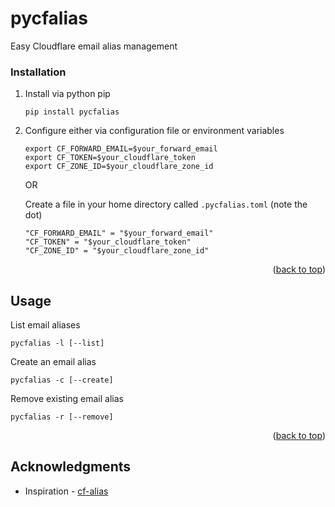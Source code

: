 # pycfalias
Easy Cloudflare email alias management

### Installation

1. Install via python pip
   ```
   pip install pycfalias
   ```
2. Configure either via configuration file or environment variables
   ```
   export CF_FORWARD_EMAIL=$your_forward_email
   export CF_TOKEN=$your_cloudflare_token
   export CF_ZONE_ID=$your_cloudflare_zone_id
   ``` 
   OR

   Create a file in your home directory called ```.pycfalias.toml``` (note the dot)
   ```
   "CF_FORWARD_EMAIL" = "$your_forward_email"
   "CF_TOKEN" = "$your_cloudflare_token"
   "CF_ZONE_ID" = "$your_cloudflare_zone_id"
   ```

<p align="right">(<a href="#readme-top">back to top</a>)</p>


<!-- USAGE EXAMPLES -->
## Usage

List email aliases
```
pycfalias -l [--list]
```

Create an email alias
```
pycfalias -c [--create]
```

Remove existing email alias
```
pycfalias -r [--remove]
```


<p align="right">(<a href="#readme-top">back to top</a>)</p>


<!-- ACKNOWLEDGMENTS -->
## Acknowledgments

* Inspiration - [cf-alias](https://github.com/dustinblackman/cf-alias)


